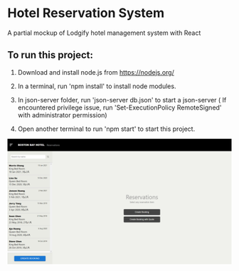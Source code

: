 # Hotel Reservation System
A partial mockup of Lodgify hotel management system with React

## To run this project:

1. Download and install node.js from https://nodejs.org/

2. In a terminal, run 'npm install' to install node modules.

3. In json-server folder, run 'json-server db.json' to start a json-server
   ( If encountered privilege issue, run 'Set-ExecutionPolicy RemoteSigned' with administrator permission)

4. Open another terminal to run 'npm start' to start this project.

<p align="center">
  <img src="https://github.com/tix123/Lodgify-mockup/blob/master/screenshots/screenshot1.jpg">
</p>
<br>
